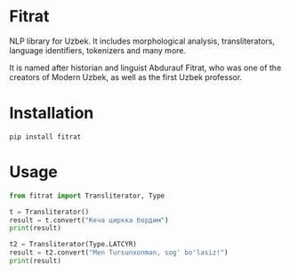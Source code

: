 # Fitrat

NLP library for Uzbek. It includes morphological analysis, transliterators, language identifiers, tokenizers and many more.

It is named after historian and linguist Abdurauf Fitrat, who was one of the creators of Modern Uzbek, as well as the first Uzbek professor.

# Installation

```
pip install fitrat
```

# Usage

```python
from fitrat import Transliterator, Type

t = Transliterator()
result = t.convert("Кеча циркка бордим")
print(result)

t2 = Transliterator(Type.LATCYR)
result = t2.convert("Men Tursunxonman, sog' bo'lasiz!")
print(result)
```
